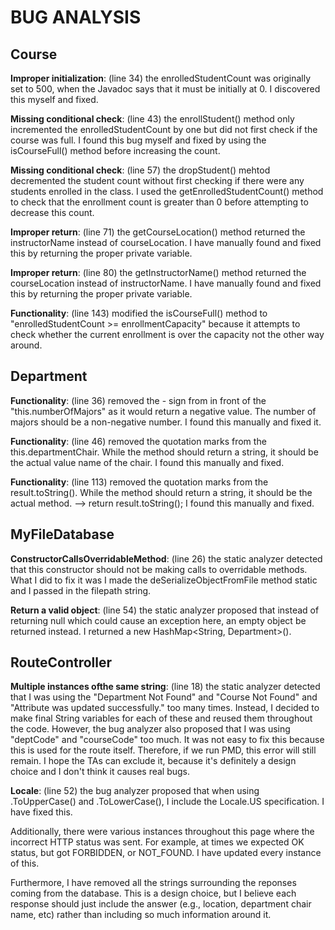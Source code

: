 # BUG ANALYSIS

## Course
**Improper initialization**: (line 34) the enrolledStudentCount was originally set to 500, when the Javadoc says that it must be initially at 0. I discovered this myself and fixed.

**Missing conditional check**: (line 43) the enrollStudent() method only incremented the enrolledStudentCount by one but did not first check if the course was full. I found this bug myself and fixed by using the isCourseFull() method before increasing the count.

**Missing conditional check**: (line 57) the dropStudent() mehtod decremented the student count without first checking if there were any students enrolled in the class. I used the getEnrolledStudentCount() method to check that the enrollment count is greater than 0 before attempting to decrease this count.

**Improper return**: (line 71) the getCourseLocation() method returned the instructorName instead of courseLocation. I have manually found and fixed this by returning the proper private variable.

**Improper return**: (line 80) the getInstructorName() method returned the courseLocation instead of instructorName. I have manually found and fixed this by returning the proper private variable.
 
**Functionality**: (line 143) modified the isCourseFull() method to "enrolledStudentCount >= enrollmentCapacity" because it attempts to check whether the current enrollment is over the capacity not the other way around.

## Department

**Functionality**: (line 36) removed the - sign from in front of the "this.numberOfMajors" as it would return a negative value. The number of majors should be a non-negative number. I found this manually and fixed it.

**Functionality**: (line 46) removed the quotation marks from the this.departmentChair. While the method should return a string, it should be the actual value name of the chair. I found this manually and fixed.

**Functionality**: (line 113) removed the quotation marks from the result.toString(). While the method should return a string, it should be the actual method. --> return result.toString(); I found this manually and fixed.

## MyFileDatabase

**ConstructorCallsOverridableMethod**: (line 26) the static analyzer detected that this constructor should not be making calls to overridable methods. What I did to fix it was I made the deSerializeObjectFromFile method static and I passed in the filepath string.

**Return a valid object**: (line 54) the static analyzer proposed that instead of returning null which could cause an exception here, an empty object be returned instead. I returned a new HashMap<String, Department>().

## RouteController

**Multiple instances ofthe same string**: (line 18) the static analyzer detected that I was using the "Department Not Found" and "Course Not Found" and "Attribute was updated successfully." too many times. Instead, I decided to make final String variables for each of these and reused them throughout the code. However, the bug analyzer also proposed that I was using "deptCode" and "courseCode" too much. It was not easy to fix this because this is used for the route itself. Therefore, if we run PMD, this error will still remain. I hope the TAs can exclude it, because it's definitely a design choice and I don't think it causes real bugs.

**Locale**: (line 52) the bug analyzer proposed that when using .ToUpperCase() and .ToLowerCase(), I include the Locale.US specification. I have fixed this.

Additionally, there were various instances throughout this page where the incorrect HTTP status was sent. For example, at times we expected OK status, but got FORBIDDEN, or NOT_FOUND. I have updated every instance of this. 

Furthermore, I have removed all the strings surrounding the reponses coming from the database. This is a design choice, but I believe each response should just include the answer (e.g., location, department chair name, etc) rather than including so much information around it.